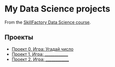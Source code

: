 # My Data Science projects

From the [SkillFactory Data Science course](https://skillfactory.ru/data-scientist).

## Проекты

* [Проект 0. Игра: Угадай число](https://github.com/AndreyKuts2024/sf_data_science/tree/main/Task%208.1%20Module%208)
* [Проект 1. Игра: ____________](___)
* [Проект 2. Игра: ____________](____)